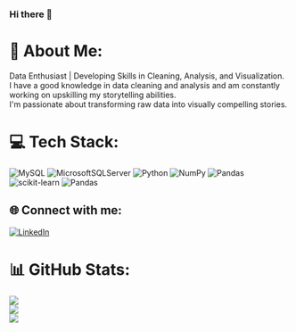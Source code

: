 ### Hi there 👋

# 💫 About Me:
Data Enthusiast | Developing Skills in Cleaning, Analysis, and Visualization.<br>I have a good knowledge in data cleaning and analysis and am constantly working on upskilling my storytelling abilities.<br>I'm passionate about transforming raw data into visually compelling stories.

# 💻 Tech Stack:
![MySQL](https://img.shields.io/badge/mysql-%2300f.svg?style=for-the-badge&logo=mysql&logoColor=white) ![MicrosoftSQLServer](https://img.shields.io/badge/Microsoft%20SQL%20Sever-CC2927?style=for-the-badge&logo=microsoft%20sql%20server&logoColor=white) ![Python](https://img.shields.io/badge/python-3670A0?style=for-the-badge&logo=python&logoColor=ffdd54) ![NumPy](https://img.shields.io/badge/numpy-%23013243.svg?style=for-the-badge&logo=numpy&logoColor=white) ![Pandas](https://img.shields.io/badge/pandas-%23150458.svg?style=for-the-badge&logo=pandas&logoColor=white) ![scikit-learn](https://img.shields.io/badge/scikit--learn-%23F7931E.svg?style=for-the-badge&logo=scikit-learn&logoColor=white) ![Pandas](https://img.shields.io/badge/pandas-%23150458.svg?style=for-the-badge&logo=pandas&logoColor=white)

## 🌐 Connect with me:
[![LinkedIn](https://img.shields.io/badge/LinkedIn-%230077B5.svg?logo=linkedin&logoColor=white)](https://linkedin.com/in/https://www.linkedin.com/in/keerthana-ravichandran-940823142) 

# 📊 GitHub Stats:
![](https://github-readme-stats.vercel.app/api?username=keerthana1414&theme=city_light&hide_border=true&include_all_commits=true&count_private=true)<br/>
![](https://github-readme-streak-stats.herokuapp.com/?user=keerthana1414&theme=city_light&hide_border=true)<br/>
![](https://github-readme-stats.vercel.app/api/top-langs/?username=keerthana1414&theme=city_light&hide_border=true&include_all_commits=true&count_private=true&layout=compact)

<!-- Proudly created with GPRM ( https://gprm.itsvg.in ) -->
